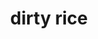 ---
id: 5bc36f1042f88a0014f831fc
servings:
notes:
directions: 'heat olive oil over medium high heat in a dutch oven or heavy bottomed pan.
add beef
 sausage and chicken liver (if using). cook until no pink remains.
add onion
 garlic
 green pepper
 celery and cajun seasoning. stir until softened
 about 5 minutes.
add rice
 broth and bay leaves. bring to a boil
 reduce heat and simmer covered about 20-23 minutes or until rice is cooked.
garnish with green onions and serve.
recipe notes
freeze your chicken livers for about 20-30 minutes to allow for easy mincing.
'
ingredients: '1 tablespoon olive oil
8 oz lean ground beef
8 oz bulk sausage (i used chicken sausage)
1 medium onion diced
1 green pepper diced
1 cup diced celery
3 cloves garlic minced
1 1/2 teaspoons cajun seasoning
1 1/2 cups white rice uncooked
3 1//2 cups chicken broth i use low sodium
2 bay leaves
salt & pepper to taste
green onion for garnish'
rating: 3
ease: intermediate
img:
category: side dish
href: 'https: //www.spendwithpennies.com/dirty-rice/'
totalTime:
cookTime:
prepTime:
title: dirty rice
slug: dirty-rice
---